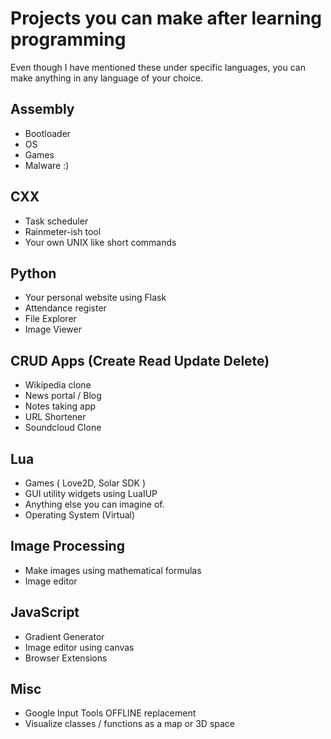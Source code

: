 # Projects you can make after learning programming

<p> Even though I have mentioned these under specific languages, you can make anything in any language of your choice.</p>

## Assembly
- Bootloader
- OS
- Games
- Malware :)

## CXX
- Task scheduler
- Rainmeter-ish tool
- Your own UNIX like short commands

## Python
- Your personal website using Flask
- Attendance register
- File Explorer
- Image Viewer

## CRUD Apps (Create Read Update Delete)
- Wikipedia clone
- News portal / Blog
- Notes taking app
- URL Shortener
- Soundcloud Clone

## Lua
- Games ( Love2D, Solar SDK )
- GUI utility widgets using LuaIUP
- Anything else you can imagine of.
- Operating System (Virtual)

## Image Processing
- Make images using mathematical formulas
- Image editor

## JavaScript
- Gradient Generator
- Image editor using canvas
- Browser Extensions

## Misc
- Google Input Tools OFFLINE replacement
- Visualize classes / functions as a map or 3D space
